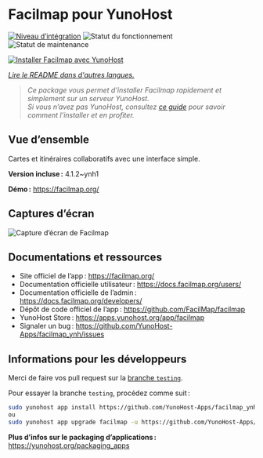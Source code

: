<!--
Nota bene : ce README est automatiquement généré par <https://github.com/YunoHost/apps/tree/master/tools/readme_generator>
Il NE doit PAS être modifié à la main.
-->

# Facilmap pour YunoHost

[![Niveau d’intégration](https://dash.yunohost.org/integration/facilmap.svg)](https://ci-apps.yunohost.org/ci/apps/facilmap/) ![Statut du fonctionnement](https://ci-apps.yunohost.org/ci/badges/facilmap.status.svg) ![Statut de maintenance](https://ci-apps.yunohost.org/ci/badges/facilmap.maintain.svg)

[![Installer Facilmap avec YunoHost](https://install-app.yunohost.org/install-with-yunohost.svg)](https://install-app.yunohost.org/?app=facilmap)

*[Lire le README dans d'autres langues.](./ALL_README.md)*

> *Ce package vous permet d’installer Facilmap rapidement et simplement sur un serveur YunoHost.*  
> *Si vous n’avez pas YunoHost, consultez [ce guide](https://yunohost.org/install) pour savoir comment l’installer et en profiter.*

## Vue d’ensemble

Cartes et itinéraires collaboratifs avec une interface simple.


**Version incluse :** 4.1.2~ynh1

**Démo :** <https://facilmap.org/>

## Captures d’écran

![Capture d’écran de Facilmap](./doc/screenshots/screenshot.webp)

## Documentations et ressources

- Site officiel de l’app : <https://facilmap.org/>
- Documentation officielle utilisateur : <https://docs.facilmap.org/users/>
- Documentation officielle de l’admin : <https://docs.facilmap.org/developers/>
- Dépôt de code officiel de l’app : <https://github.com/FacilMap/facilmap>
- YunoHost Store : <https://apps.yunohost.org/app/facilmap>
- Signaler un bug : <https://github.com/YunoHost-Apps/facilmap_ynh/issues>

## Informations pour les développeurs

Merci de faire vos pull request sur la [branche `testing`](https://github.com/YunoHost-Apps/facilmap_ynh/tree/testing).

Pour essayer la branche `testing`, procédez comme suit :

```bash
sudo yunohost app install https://github.com/YunoHost-Apps/facilmap_ynh/tree/testing --debug
ou
sudo yunohost app upgrade facilmap -u https://github.com/YunoHost-Apps/facilmap_ynh/tree/testing --debug
```

**Plus d’infos sur le packaging d’applications :** <https://yunohost.org/packaging_apps>
